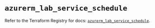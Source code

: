 # `azurerm_lab_service_schedule`

Refer to the Terraform Registry for docs: [`azurerm_lab_service_schedule`](https://registry.terraform.io/providers/hashicorp/azurerm/3.96.0/docs/resources/lab_service_schedule).
